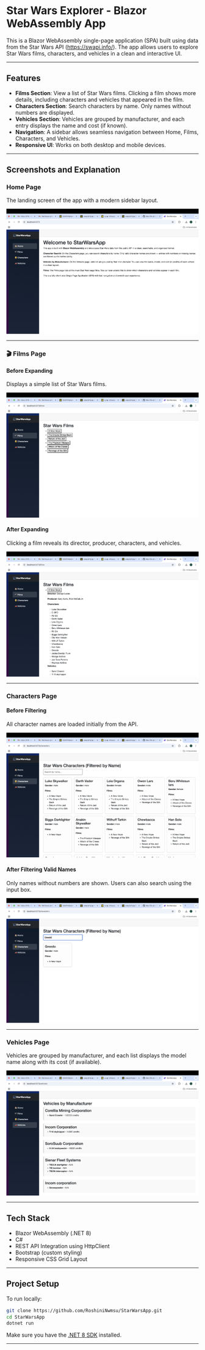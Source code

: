# Star Wars Explorer - Blazor WebAssembly App

This is a Blazor WebAssembly single-page application (SPA) built using data from the Star Wars API (https://swapi.info/). The app allows users to explore Star Wars films, characters, and vehicles in a clean and interactive UI.

---

## Features

- **Films Section**: View a list of Star Wars films. Clicking a film shows more details, including characters and vehicles that appeared in the film.
- **Characters Section**: Search characters by name. Only names without numbers are displayed.
- **Vehicles Section**: Vehicles are grouped by manufacturer, and each entry displays the name and cost (if known).
- **Navigation**: A sidebar allows seamless navigation between Home, Films, Characters, and Vehicles.
- **Responsive UI**: Works on both desktop and mobile devices.

---

## Screenshots and Explanation

### Home Page
The landing screen of the app with a modern sidebar layout.

![Home](Screenshots/home.png)

---

### 🎬 Films Page

#### Before Expanding
Displays a simple list of Star Wars films.

![Films Before](Screenshots/films-before.png)

#### After Expanding
Clicking a film reveals its director, producer, characters, and vehicles.

![Films After](Screenshots/films-after.png)

---

### Characters Page

#### Before Filtering
All character names are loaded initially from the API.

![Characters Before](Screenshots/characters-before.png)

#### After Filtering Valid Names
Only names without numbers are shown. Users can also search using the input box.

![Characters After](Screenshots/characters-after.png)

---

### Vehicles Page

Vehicles are grouped by manufacturer, and each list displays the model name along with its cost (if available).

![Vehicles Grouped](Screenshots/vehicles-grouped.png)

---

## Tech Stack

- Blazor WebAssembly (.NET 8)
- C#
- REST API Integration using HttpClient
- Bootstrap (custom styling)
- Responsive CSS Grid Layout

---

## Project Setup

To run locally:

```bash
git clone https://github.com/RoshiniNwmsu/StarWarsApp.git
cd StarWarsApp
dotnet run
```

Make sure you have the [.NET 8 SDK](https://dotnet.microsoft.com/en-us/download/dotnet/8.0) installed.

---


